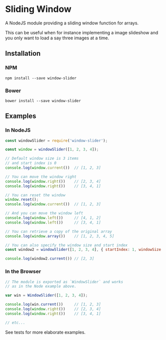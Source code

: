 # Sliding Window

A NodeJS module providing a sliding window function for arrays.

This can be useful when for instance implementing a image slideshow and you only want to
load a say three images at a time.

## Installation

### NPM

```
npm install --save window-slider
```

### Bower

```
bower install --save window-slider
```

## Examples

### In NodeJS

```javascript
const windowSlider = require('window-slider');

const window = windowSlider([1, 2, 3, 4]);

// Default window size is 3 items
// and start index is 0
console.log(window.current())  // [1, 2, 3]

// You can move the window right
console.log(window.right())    // [2, 3, 4]
console.log(window.right())    // [3, 4, 1]

// You can reset the window
window.reset();
console.log(window.current())  // [1, 2, 3]

// And you can move the window left
console.log(window.left())     // [4, 1, 2]
console.log(window.left())     // [3, 4, 1]

// You can retrieve a copy of the original array
console.log(window.array())    // [1, 2, 3, 4, 5]

// You can also specify the window size and start index
const window2 = windowSlider([1, 2, 3, 4], { startIndex: 1, windowSize: 2 });

console.log(window2.current()) // [2, 3]
```

### In the Browser

```javascript
// The module is exported as `WindowSlider` and works
// as in the Node example above.

var win = WindowSlider([1, 2, 3, 4]);

console.log(win.current())     // [1, 2, 3]
console.log(window.right())    // [2, 3, 4]
console.log(window.right())    // [3, 4, 1]

// etc...
```

See tests for more elaborate examples.
